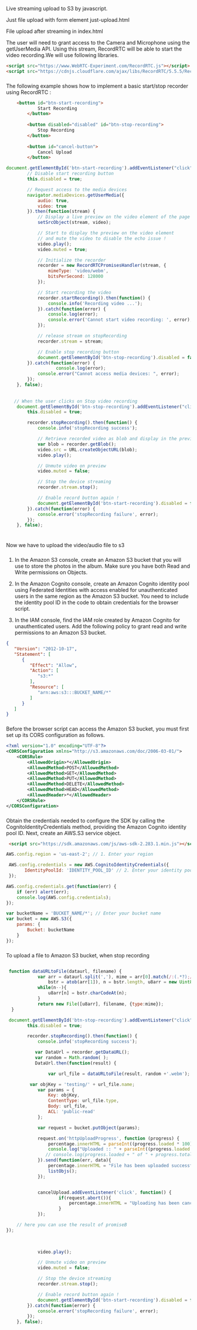 
Live streaming upload to S3 by javascript.

Just file upload with form element just-upload.html

File upload after streaming in index.html

The user will need to grant access to the Camera and Microphone using the getUserMedia API. Using this stream, RecordRTC will be able to start the video recording.We will use following libraries.


```html
<script src="https://www.WebRTC-Experiment.com/RecordRTC.js"></script>
<script src="https://cdnjs.cloudflare.com/ajax/libs/RecordRTC/5.5.5/RecordRTC.js"></script>
```
### 
The following example shows how to implement a basic start/stop recorder using RecordRTC :

```html
	<button id="btn-start-recording">
            Start Recording
        </button>
		
        <button disabled="disabled" id="btn-stop-recording">
            Stop Recording
        </button>
		
        <button id="cancel-button">
            Cancel Upload
        </button>
```

```javascript
document.getElementById('btn-start-recording').addEventListener("click", function(){
        // Disable start recording button
        this.disabled = true;

        // Request access to the media devices
        navigator.mediaDevices.getUserMedia({
            audio: true, 
            video: true
        }).then(function(stream) {
            // Display a live preview on the video element of the page
            setSrcObject(stream, video);

            // Start to display the preview on the video element
            // and mute the video to disable the echo issue !
            video.play();
            video.muted = true;

            // Initialize the recorder
            recorder = new RecordRTCPromisesHandler(stream, {
                mimeType: 'video/webm',
                bitsPerSecond: 128000
            });

            // Start recording the video
            recorder.startRecording().then(function() {
                console.info('Recording video ...');
            }).catch(function(error) {
                console.log(error);
                console.error('Cannot start video recording: ', error);
            });

            // release stream on stopRecording
            recorder.stream = stream;

            // Enable stop recording button
            document.getElementById('btn-stop-recording').disabled = false;
        }).catch(function(error) {
                   console.log(error);
            console.error("Cannot access media devices: ", error);
        });
    }, false);
	
	
   // When the user clicks on Stop video recording
    document.getElementById('btn-stop-recording').addEventListener("click", function(){
        this.disabled = true;

        recorder.stopRecording().then(function() {
            console.info('stopRecording success');

            // Retrieve recorded video as blob and display in the preview element
            var blob = recorder.getBlob();
            video.src = URL.createObjectURL(blob);
            video.play();

            // Unmute video on preview
            video.muted = false;

            // Stop the device streaming
            recorder.stream.stop();

            // Enable record button again !
            document.getElementById('btn-start-recording').disabled = false;
        }).catch(function(error) {
            console.error('stopRecording failure', error);
        });
    }, false);
	
```
### 
Now we have to upload the video/audio file to s3

###  
1) In the Amazon S3 console, create an Amazon S3 bucket that you will use to store the photos in the album. Make sure you have both Read and Write permissions on Objects.

2) In the Amazon Cognito console, create an Amazon Cognito identity pool using Federated Identities with access enabled for unauthenticated users in the same region as the Amazon S3 bucket. You need to include the identity pool ID in the code to obtain credentials for the browser script.

3) In the IAM console, find the IAM role created by Amazon Cognito for unauthenticated users. Add the following policy to grant read and write permissions to an Amazon S3 bucket.

```json
{
   "Version": "2012-10-17",
   "Statement": [
      {
         "Effect": "Allow",
         "Action": [
            "s3:*"
         ],
         "Resource": [
            "arn:aws:s3:::BUCKET_NAME/*"
         ]
      }
   ]
}
```
###  
Before the browser script can access the Amazon S3 bucket, you must first set up its CORS configuration as follows.

```xml
<?xml version="1.0" encoding="UTF-8"?>
<CORSConfiguration xmlns="http://s3.amazonaws.com/doc/2006-03-01/">
    <CORSRule>
        <AllowedOrigin>*</AllowedOrigin>
        <AllowedMethod>POST</AllowedMethod>
        <AllowedMethod>GET</AllowedMethod>
        <AllowedMethod>PUT</AllowedMethod>
        <AllowedMethod>DELETE</AllowedMethod>
        <AllowedMethod>HEAD</AllowedMethod>
        <AllowedHeader>*</AllowedHeader>
    </CORSRule>
</CORSConfiguration>

```

###  
Obtain the credentials needed to configure the SDK by calling the CognitoIdentityCredentials method, providing the Amazon Cognito identity pool ID. Next, create an AWS.S3 service object.

```html
 <script src="https://sdk.amazonaws.com/js/aws-sdk-2.283.1.min.js"></script> // Include in html head
```

```javascript
AWS.config.region = 'us-east-2'; // 1. Enter your region

 AWS.config.credentials = new AWS.CognitoIdentityCredentials({
       IdentityPoolId: 'IDENTITY_POOL_ID' // 2. Enter your identity pool
 });

AWS.config.credentials.get(function(err) {
	if (err) alert(err);
	console.log(AWS.config.credentials);
});

var bucketName = 'BUCKET_NAME/*'; // Enter your bucket name
var bucket = new AWS.S3({
	params: {
		Bucket: bucketName
	}
});
```
###  
To upload a file to Amazon S3 bucket, when stop recording

```javascript

 function dataURLtoFile(dataurl, filename) {
            var arr = dataurl.split(','), mime = arr[0].match(/:(.*?);/)[1],
                bstr = atob(arr[1]), n = bstr.length, u8arr = new Uint8Array(n);
            while(n--){
                u8arr[n] = bstr.charCodeAt(n);
            }
            return new File([u8arr], filename, {type:mime});
  }

 document.getElementById('btn-stop-recording').addEventListener("click", function(){
        this.disabled = true;

        recorder.stopRecording().then(function() {
            console.info('stopRecording success');

           var DataUrl = recorder.getDataURL();
           var random = Math.random( ); 
           DataUrl.then(function(result) {

                var url_file = dataURLtoFile(result, random +'.webm');

         var objKey = 'testing/' + url_file.name;
            var params = {
                Key: objKey,
                ContentType: url_file.type,
                Body: url_file,
                ACL: 'public-read'
            };

            var request = bucket.putObject(params);

            request.on('httpUploadProgress', function (progress) {
                percentage.innerHTML = parseInt((progress.loaded * 100) / progress.total)+'%'; 
                console.log("Uploaded :: " + parseInt((progress.loaded * 100) / progress.total)+'%');
               // console.log(progress.loaded + " of " + progress.total + " bytes");
            }).send(function(err, data){
                percentage.innerHTML = "File has been uploaded successfully.";
                listObjs();
            });


            cancelUpload.addEventListener('click', function() {
                    if(request.abort()){
                        percentage.innerHTML = "Uploading has been canceled.";
                    }
            });

    // here you can use the result of promiseB
});
           
            

            video.play();

            // Unmute video on preview
            video.muted = false;

            // Stop the device streaming
            recorder.stream.stop();

            // Enable record button again !
            document.getElementById('btn-start-recording').disabled = false;
        }).catch(function(error) {
            console.error('stopRecording failure', error);
        });
    }, false);

```
